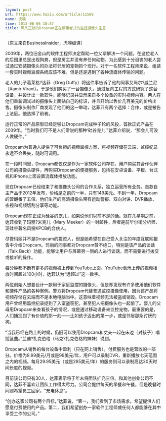 ```yaml
---
layout: post
url: https://www.huxiu.com/article/15508
name: 虎嗅
time: 2013-06-06 10:57
title: 风头正劲的Dropcam正在颠覆老式的监控摄像头生意
---
```

（原文来自BusinessInsider，虎嗅编译）

2009年，两位旧金山的软件工程师决定帮助一位父辈解决一个问题。在这位老人的后园里总是出现狗粪，但是房主并没有养任何动物。为此感到十分沮丧的老人尝试通过安装摄像头的办法将邻居的宠物抓个现行。对于一名软件工程师来说，组装一套实时视频监控系统应该不难，但是还是遇到了各种流媒体传输的问题。

老人的儿子葛莱格?达菲（Greg Duffy）将这件事告诉了他的同事艾玛尔?威兰尼（Aamir Virani）。于是他们购买了一台摄像头，通过反向工程的方式研究了这台设备，并设计出一款软件，能够记录并显示来自多个设备的实时视频内容。两人在他们重新调试过的摄像头上面贴自己的标识，并且开始以售价几百美元的价格出售。摄像头制作厂商发现了他们的这一举动，达菲只有两个选择：合作，或是被告上法庭。他选择了前者。

运行正常的产品原型已经足够让Dropcam完成种子轮的风投，首款正式产品在2009年。“当时我们可不是人们常说的那种‘硅谷宠儿’”达菲介绍说，“那会儿可没人做硬件。”

Dropcam为普通人提供了可负担的视频监控方案，将视频存储在云端，监控纪录永远不会丢失，随时可调用。

在一段时间里，Dropcam都仅仅是作为一家软件公司存在。用户购买其合作伙伴公司的摄像头硬件，再购买Dropcam的便捷服务，包括在安卓设备、平板、台式机和iPhone上面设置流媒体播放功能。

现在Dropcam已经结束了和摄像头公司的合作关系，独立运营所有业务。首款自主产品于2012年发布，价格是之前的一半，只有149美元。不到一年，Dropcam的营翻番了五倍。他们生产的高清摄像头带有运动警报、双向对讲、DVR播放、夜视和视频切割分享等功能。

Dropcam现在正成为硅谷的宠儿，如果说他们以前不是的话。就在几星期之前，达菲收到了玛丽?米克儿（Mary Meeker）的一封邮件，后者是前华尔街分析师、现硅谷著名风投KPCB的合伙人。

尽管玛丽并不是Dropcam的投资人，但是她希望在自己受人关注的年度互联网报告中介绍Dropcam。玛丽的同事都对Dropcam赞不绝口，特别是该产品的谈话（Talk Back）功能，能够让用户与屏幕另一侧的人进行谈话，而不需要进行拨交或接听的操作。

每分钟都不断有更多的视频被上传到YouTube上面。YouTube表示上传的视频播放时间超过100小时，达菲认为“远超过”这一数字。

两位创始人想要设计一款用于家庭监控的摄像头，但是却发现有许多使用他们软件和硬件产品的各种案例。警方将Dropcam代替普通监控摄像使用，因为该产品将视频存储在云端而不是本地电脑当中。这意味着视频无法被盗或销毁。Dropcam用户曾经用监控纪录捉到了入室盗窃犯，甚至犯人把摄像头也一起偷了。婴儿的父母用Dropcam来查看孩子的情况，或是通过移动设备来监控宠物。最重要的是，人们捕捉到了有价值的那一刻——比如孩子迈出的第一步，或是邻居那条讨厌的狗。

“当我已经在路上的时候，仍旧可以使用Dropcam和丈夫一起在床边（对孩子）唱摇篮曲。”兰迪?扎克伯格（马克?扎克伯格的妹妹）说到。

Dropcam从销售的每台设备中盈利（只在网上销售），付费服务也是营收的一部分。价格为9.99美元/月或是99美元/年，用户可以录制DVR，重新播放七天范围之内的视频。每月29.95美元（或是295美元/年）的服务则可以录制高达30天时间长度的视频。

目前该公司只有30人，达菲表示将于年末将团队扩充三倍。和其他创业公司不同，达菲不喜欢让团队工作得太尽力。公司会提供每天的早餐和午餐，但是晚餐时间则希望员工回家，“充电休息”。

“创办这家公司有两个目标，”达菲说，“第一，我们看到了市场需求，希望提供人们愿意付费使用的产品。第二，我们希望创办一家软件工程师或任何人都能够在其中享受工作的公司。”


